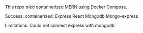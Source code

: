 This repo tried containerized MERN using Docker Compose.

Success:
containerized:
Express
React
Mongodb
Mongo-express

Limitations:
Could not connect express with mongodb
